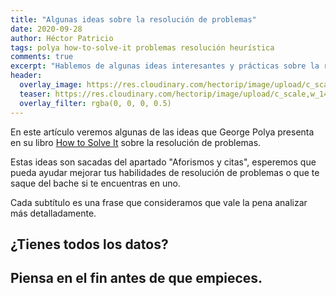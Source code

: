 ```yaml
---
title: "Algunas ideas sobre la resolución de problemas"
date: 2020-09-28
author: Héctor Patricio
tags: polya how-to-solve-it problemas resolución heurística
comments: true
excerpt: "Hablemos de algunas ideas interesantes y prácticas sobre la resolución de problemas, que te pueden ayudar a salir de un bache contra un problema difícil."
header:
  overlay_image: https://res.cloudinary.com/hectorip/image/upload/c_scale,w_1400/v1584726004/FD195E45-0206-4229-AFC7-11E7AD35DB9C_fbjqje.jpg
  teaser: https://res.cloudinary.com/hectorip/image/upload/c_scale,w_1400/v1584726004/FD195E45-0206-4229-AFC7-11E7AD35DB9C_fbjqje.jpg
  overlay_filter: rgba(0, 0, 0, 0.5)
---
```


En este artículo veremos algunas de las ideas que George Polya presenta en su libro [How to Solve It]() sobre la resolución de problemas.

Estas ideas son sacadas del apartado "Aforismos y citas", esperemos que pueda ayudar mejorar tus habilidades de resolución de problemas o que te saque del bache si te encuentras en uno.

Cada subtítulo es una frase que consideramos que vale la pena analizar más detalladamente.

## ¿Tienes todos los datos?



## Piensa en el fin antes de que empieces.



##
